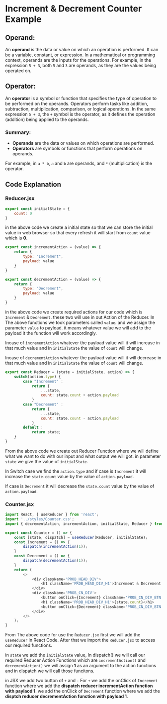# Increment & Decrement Counter Example

## Operand:

An **operand** is the data or value on which an operation is performed. It can be a variable, constant, or expression. In a mathematical or programming context, operands are the inputs for the operations. For example, in the expression `5 + 3`, both `5` and `3` are operands, as they are the values being operated on.

## Operator:

An **operator** is a symbol or function that specifies the type of operation to be performed on the operands. Operators perform tasks like addition, subtraction, multiplication, comparison, or logical operations. In the same expression `5 + 3`, the `+` symbol is the operator, as it defines the operation (addition) being applied to the operands.

### Summary:

- **Operands** are the data or values on which operations are performed.
- **Operators** are symbols or functions that perform operations on operands.

For example, in `a * b`, `a` and `b` are operands, and `*` (multiplication) is the operator.

## Code Explanation

### Reducer.jsx

```JAVASCRIPT
export const initialState = {
    count: 0
}
```

in the above code we create a initial state so that we can store the initial value in web browser so that every refresh it will start from `count` value which is **0**.

```JAVASCRIPT
export const incrementAction = (value) => {
    return {
        type: "Increment",
        payload: value
    }
}

export const decrementAction = (value) => {
    return {
        type: "Decrement",
        payload: value
    }
}
```

in the above code we create required actions for our code which is `Increment` & `Decrement`. these two will use in out Action of the Reducer. In The above functions we took parameters called `value`. and we assign the parameter `value` to payload. it means whatever value we will add to the payload it the function will work accordingly. 

Incase of `incrementAction` whatever the payload value will it will increase in that much value and in `initialState` the value of `count` will change.

Incase of `decrementAction` whatever the payload value will it will decrease in that much value and in `initialState` the value of `count` will change.

```JAVASCRIPT
export const Reducer = (state = initialState, action) => {
    switch(action.type) {
        case "Increment" : 
            return {
                ...state,
                count: state.count + action.payload
            }
        case "Decrement" : 
            return {
                ...state,
                count: state.count - action.payload
            }
        default : 
            return state;
    }
}
```

From the above code we create out Reducer Function where we will define what we want to do with our input and what output we will got. in parameter `state` we give the value of `initialState`. 

In Switch case we find the `action.type` and if case is `Increment` it will increase the `state.count` value by the value of `action.payload`.

If case is `Decrement` it will decrease the `state.count` value by the value of `action.payload`.

### Counter.jsx

```JAVASCRIPT
import React, { useReducer } from 'react';
import '../styles/Counter.css';
import { decrementAction, incrementAction, initialState, Reducer } from './Reducer';

export const Counter = () => {
    const [state, dispatch] = useReducer(Reducer, initialState);
    const Increment = () => {
        dispatch(incrementAction(1));
    }
    const Decrement = () => {
        dispatch(decrementAction(1));
    }
    return (
        <>
            <div className='PROB_HEAD_DIV'>
                <h1 className='PROB_HEAD_DIV_H1'>Increment & Decrement Counter</h1>
            </div>
            <div className='PROB_CN_DIV'>
                <button onClick={Increment} className='PROB_CN_DIV_BTN'>+</button>
                <h1 className='PROB_HEAD_DIV_H1'>{state.count}</h1>
                <button onClick={Decrement} className='PROB_CN_DIV_BTN'>-</button>
            </div>
        </>
    );
}
```

From The above code for use the `Reducer.jsx` first we will add the `useReducer` in React Code. After that we import the `Reducer.jsx` to access our required functions.

in `state` we add the `initialState` value, In dispatch() we will call our required Reducer Action Functions which are `incrementAction()` and `decrementAction()` we will assign **1** as an argument to the action functions and in dispatch we will call those funcitons.

in JSX we add two button of `+` and `-` For `+` we add the onClick of `Increment` function where we add the **dispatch reducer incrementAction function with paylaod 1**. we add the onClick of `Decrement` function where we add the **disptch reducer decrementAction function with payload 1**.